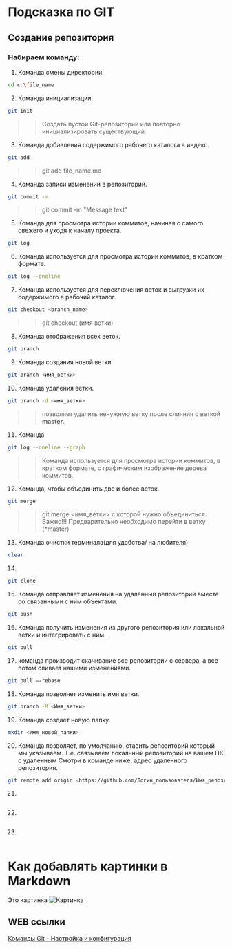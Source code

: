 # Подсказка по GIT

## Создание репозитория

### Набираем команду:

1) Команда смены директории.
```sh
cd c:\file_name
```

2) Команда инициализации.
```sh
git init
```
>>Создать пустой Git-репозиторий или повторно инициализировать существующий.

3) Команда добавления содержимого рабочего каталога в индекс.
```sh
git add
```
>>git add file_name.md

4) Команда записи изменений в репозиторий.
```sh
git commit -m
```
>>git commit -m "Message text"

5) Команда  для просмотра истории коммитов, начиная с самого свежего и уходя к началу проекта.
```sh
git log
```

6) Команда используется для просмотра истории коммитов, в  кратком формате.
```sh
git log --oneline
```

7) Команда используется для переключения веток и выгрузки их содержимого в рабочий каталог.

```sh
git checkout <branch_name>
```
>> git checkout (имя ветки)

8) Команда отображения всех веток.
```sh
git branch
```

9) Команда cоздания новой ветки
```sh
git branch <имя_ветки>
```

10) Команда удаления ветки.
```sh
git branch -d <имя_ветки>
```
>> позволяет удалить ненужную ветку после слияния с веткой **master**.

11) Команда 
```sh
git log --oneline --graph
```
>> Команда используется для просмотра истории коммитов, в  кратком формате, с графическим изображение дерева коммитов.

12) Команда, чтобы объединить две и более веток.
```sh
git merge
```
>>git merge <имя_ветки> с которой нужно объединиться. Важно!!! Предварительно необходимо перейти в ветку (*master)

13) Команда очистки терминала(для удобства/ на любителя)
```sh
clear
```

14) 
```sh
git clone
```

15) Команда отправляет изменения на удалённый репозиторий  вместе со связанными с ним объектами.
```sh
git push 
```

16) Команда получить изменения из другого репозитория или локальной ветки и интегрировать с ним.
```sh
git pull
```

17) команда производит скачивание все репозитории с сервера, а все потом сливает нашими изменениями.
```sh
git pull –-rebase
```

18) Команда позволяет изменить имя ветки.
```sh
git branch -M <Имя_ветки> 
```

19) Команда создает новую папку.
```sh
mkdir <Имя_новой_папки> 
```

20) Команда позволяет, по умолчанию, ставить репозиторий который мы указываем. Т.е. связываем локальный репозиторий на вашем ПК с удаленным
Смотри в команде ниже, адрес удаленного репозитория.
```sh
git remote add origin <https://github.com/Логин_пользователя/Имя_репозитория.git>
```

21) 
```sh

```

22) 
```sh

```

23) 
```sh

```


# Как добавлять картинки в Markdown
Это картинка
![Картинка](kartinka2.jpg)

## WEB ссылки
[Команды Git - Настройка и конфигурация](https://git-scm.com "https://git-scm.com/")